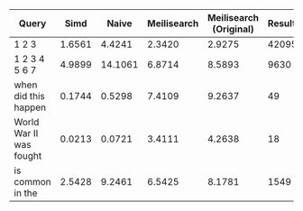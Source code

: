 Query | Simd | Naive | Meilisearch | Meilisearch (Original) | Results | Results (Meilisearch) | Performance gain
----- | ---- | ----- | ----------- | ---------------------- | ------- | --------------------- | ----------------
1 2 3 | 1.6561 | 4.4241 | 2.3420 | 2.9275 | 42095 | 80286 | 1.4142x
1 2 3 4 5 6 7 | 4.9899 | 14.1061 | 6.8714 | 8.5893 | 9630 | 13114 | 1.3771x
when did this happen | 0.1744 | 0.5298 | 7.4109 | 9.2637 | 49 | 52 | 42.4937x
World War II was fought | 0.0213 | 0.0721 | 3.4111 | 4.2638 | 18 | 23 | 160.1455x
is common in the | 2.5428 | 9.2461 | 6.5425 | 8.1781 | 1549 | 3876 | 2.5730x
